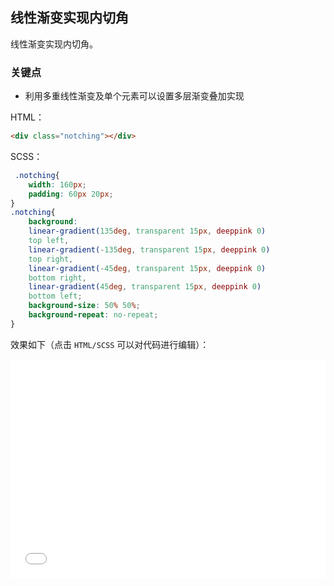 ## 线性渐变实现内切角

线性渐变实现内切角。

### 关键点

+ 利用多重线性渐变及单个元素可以设置多层渐变叠加实现


HTML：

```html
<div class="notching"></div>
```

SCSS：
```scss
 .notching{
    width: 160px;
    padding: 60px 20px;
}
.notching{
    background:
    linear-gradient(135deg, transparent 15px, deeppink 0)
    top left,
    linear-gradient(-135deg, transparent 15px, deeppink 0)
    top right,
    linear-gradient(-45deg, transparent 15px, deeppink 0)
    bottom right,
    linear-gradient(45deg, transparent 15px, deeppink 0)
    bottom left;
    background-size: 50% 50%;
    background-repeat: no-repeat;
}
```

效果如下（点击 `HTML/SCSS` 可以对代码进行编辑）：

<iframe height='350' scrolling='no' title='线性渐变实现内切角' src='//codepen.io/Chokcoco/embed/dQeWQK/?height=265&theme-id=0&default-tab=css,result' frameborder='no' allowtransparency='true' allowfullscreen='true' style='width: 100%;'>See the Pen <a href='https://codepen.io/Chokcoco/pen/dQeWQK/'>线性渐变实现内切角</a> by Chokcoco (<a href='https://codepen.io/Chokcoco'>@Chokcoco</a>) on <a href='https://codepen.io'>CodePen</a>.
</iframe>
